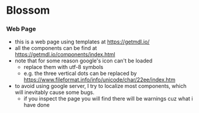 # Blossom

### Web Page
- this is a web page using templates at https://getmdl.io/
- all the components can be find at https://getmdl.io/components/index.html
- note that for some reason google's icon can't be loaded
  - replace them with utf-8 symbols
  - e.g. the three vertical dots can be replaced by https://www.fileformat.info/info/unicode/char/22ee/index.htm
- to avoid using google server, I try to localize most components, which will inevitably cause some bugs.
  - if you inspect the page you will find there will be warnings cuz what i have done
